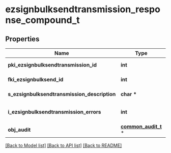 # ezsignbulksendtransmission_response_compound_t

## Properties
Name | Type | Description | Notes
------------ | ------------- | ------------- | -------------
**pki_ezsignbulksendtransmission_id** | **int** | The unique ID of the Ezsignbulksendtransmission | 
**fki_ezsignbulksend_id** | **int** | The unique ID of the Ezsignbulksend | 
**s_ezsignbulksendtransmission_description** | **char \*** | The description of the Ezsignbulksendtransmission | 
**i_ezsignbulksendtransmission_errors** | **int** | The number of errors during the Ezsignbulksendtransmission | 
**obj_audit** | [**common_audit_t**](common_audit.md) \* |  | 

[[Back to Model list]](../README.md#documentation-for-models) [[Back to API list]](../README.md#documentation-for-api-endpoints) [[Back to README]](../README.md)


